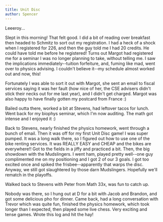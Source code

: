 ```yaml
---
title: Unit Disc
author: Spencer
---
```


Leeeroy...

Slept in this morning! That felt good. I did a bit of reading over breakfast then headed to Schmitz to sort out my registration. I had a heck of a shock when I registered for 226, and then the guy told me I had 20 credits. He could have told me before he registered! Turns out Margot had registered me for a seminar I was no longer planning to take, without telling me. I saw the implications immediately--tuition forfeiture, and, fuming like mad, went over to physics advising. I couldn't believe it--my schedule almost worked out and now, this!

Fortunately I was able to sort it out with Margot, she sent an email to fiscal services saying it was her fault (how nice of her, the CSE advisers didn't stick their necks out for me last year), and I didn't get charged. Margot was also happy to have finally gotten my postcard from France :)

Bailed outta there, worked a bit at Stevens, had leftover tacos for lunch. Went back for my biophys seminar, which I'm now auditing. The math got intense and I enjoyed it :)

Back to Stevens, nearly finished the physics homework, went through a bunch of email. Then it was off for my first Unit Disc game! I was super pumped. It was a long walk there, so I figured out how to use one of the bike renting services. It was REALLY EASY and CHEAP and the bikes are everywhere!! Got to the fields in a jiffy and practiced a bit. Then, the big showdown with the Mudslingers. I went ham, played pretty well--one guy complimented me on my positioning and I got 2 of our 3 goals. I got too excited once and spiked the frisbee--apparently that warps the disc. Anyway, we still got slaughtered by those darn Mudslingers. Hopefully we'll rematch in the playoffs.

Walked back to Stevens with Peter from Math 33x, was fun to catch up.

Nobody was there, so I hung out at D for a bit with Jacob and Brandon, and got some delicious pho for dinner. Came back, had a long conversation with Trevor which was quite fun, finished the physics homework, which took longer than I expected, then played some live chess. Very exciting and tense games. Wrote this log and hit the hay!

